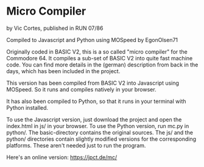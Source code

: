 # Micro Compiler

by Vic Cortes, published in RUN 07/86

Compiled to Javascript and Python using MOSpeed by EgonOlsen71

Originally coded in BASIC V2, this is a so called "micro compiler" for the Commodore 64.
It compiles a sub-set of BASIC V2 into quite fast machine code. You can find more details
in the (german) description from back in the days, which has been included in the project.

This version has been compiled from BASIC V2 into Javascript using MOSpeed.
So it runs and compiles natively in your browser.

It has also been compiled to Python, so that it runs in your terminal with Python installed.

To use the Javascript version, just download the project and open the index.html in js/ in your browser.
To use the Python version, run mc.py in python/.
The basic-directory contains the original sources. The js/ and the python/ directories 
contain slightly modified versions for the corresponding platforms.
These aren't needed just to run the program.

Here's an online version: https://jpct.de/mc/
